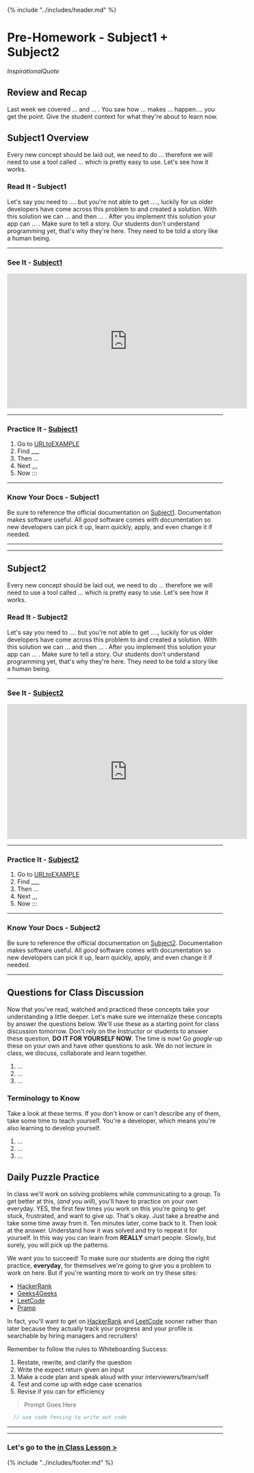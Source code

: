 {% include "../includes/header.md" %}

<!-- @TODO ATTENTION: DEVELOPER, You'll see this large chunk of comments as you develop, use them to guide you're work. A few short-cuts that will make your time move faster. Each section looks the same:

1) "Overview", "Read It", "See It", "Practice It", "Know Your Docs" if you use find/replace you can change Subject1 to the first concept and Subject2 to the next concept. You're not limited to only 2 subject so if needed, add a 3rd section.  

2) Videos in "See It" Sections should be embedded and linked to the title use find/replace to change out urls for LINKtoVIDEO1 and LINKtoVIDEO2 

3) Same for "Practice It" Sections, find/replace URLtoEXAMPLE1 or URLtoEXAMPLE2 

4) If you're linking to a blog or article please make the hyperlink descriptive not just say "for more information click [here](url)". Instead it should be, "if you want to know more about [Angular's Architecture read this article](url)."

5) In-line files and code should be marked with back-ticks `var code = "sample"`, `src/myFile.js`

6) To show large chunks of code put it inside code fences, triple back-tics with the language specified on the top line.
  csharp, typescript, css, html, javascript, ....

  ```javascript
    // use code fencing to write out code
  ```
  
Happy Code Teaching!
-->

# Pre-Homework - Subject1 + Subject2

*InspirationalQuote*

## Review and Recap
<!-- @TODO ATTENTION: DEVELOPER, Quickly cover the last prep work and how it bring the student to these new topics. Remember to guide their learning experience and move them through fluidly. The student is our customer and we must create a wonderful user experience for them.  -->

Last week we covered ... and ... . You saw how ... makes ... happen.... you get the point. Give the student context for what they're about to learn now.
<!-- @TODO ^^^ Replace Example Text ^^^ -->

## Subject1 Overview

<!-- @TODO ATTENTION: DEVELOPER, In the overview, students should see the why of what they're about to learn about. This is the place for you to use metaphors or familiar everyday objects to relate the abstract computer concept to. Here is where we will tell the students the "WHY" behind what they're about to read and learn about. Then we'll give them an overview of the material, sort of a "Big Picture" of the new concept so they can go in with a context of the very NEW material.-->

Every new concept should be laid out, we need to do ... therefore we will need to use a tool called ... which is pretty easy to use. Let's see how it works.
<!-- @TODO ^^^ Replace Example Text ^^^ -->

### Read It - Subject1

<!-- @TODO ATTENTION: DEVELOPER, Give them something to read in your words, as if you were talking to them about the topic. Within the reading you can link to a few articles: Medium, Wikipedia, Microsoft, CSS-Tricks, W3S, MozillaDev, etc... anything that can help give more perspective on the subject.  -->

Let's say you need to .... but you're not able to get ...., luckily for us older developers have come across this problem to and created a solution. With this solution we can ... and then ... . After you implement this solution your app can ... . Make sure to tell a story. Our students don't understand programming yet, that's why they're here. They need to be told a story like a human being.
<!-- @TODO ^^^ Replace Example Text ^^^ -->

******

### See It - [Subject1](LINKtoVIDEO1)

<!-- @TODO ATTENTION: DEVELOPER, 
1) This should be a clear, high-quality, non-lame video that helps visually explain the concept at-hand. 
2) It can come from youTube as long as it doesn't advertise or come from another code school. 
3) Preferably, all video content should come from ACA. 
4) THIS PLACEHOLDER VIDEO BELOW BETTER BE REPLACED!!!!!
-->

<iframe width="560" height="315" src="https://www.youtube.com/embed/XQu8TTBmGhA" frameborder="0" allow="autoplay; encrypted-media" allowfullscreen></iframe>

******

### Practice It - [Subject1](URLtoEXAMPLE1)

<!-- @TODO ATTENTION: DEVELOPER, 
1) Insert an iframe of a DotNet Fiddle, CodePen, or Repl.it with  pre-built code block(s) for the student to begin tinkering with quickly. 
2) The Code Sandbox should owned by ACA; 
3)if you don't have the credentials for the ACA account ASK!!. 
4)In the sandbox above you will do x, y, z. Give the student  instructions to get them in to the code more quickly. Remember, they're very young and you will need to guide them a little more to get them going. -->

1. Go to [URLtoEXAMPLE](URLtoEXAMPLE1)
1. Find ___
1. Then ...
1. Next ,,,
1. Now :::

******

### Know Your Docs - Subject1
<!-- @TODO ATTENTION: DEVELOPER, Student's often forget there is documentation to use. Give them the link so they know where it is. -->

Be sure to reference the official documentation on [Subject1](URLtoDocs1). Documentation makes software useful. All *good* software comes with documentation so new developers can pick it up, learn quickly, apply, and even change it if needed.

******
******

## Subject2

<!-- @TODO ATTENTION: DEVELOPER, In the overview, students should see the why of what they're about to learn about. This is the place for you to use metaphors or familiar everyday objects to relate the abstract computer concept to. Here is where we will tell the students the "WHY" behind what they're about to read and learn about. Then we'll give them an overview of the material, sort of a "Big Picture" of the new concept so they can go in with a context of the very NEW material.-->

Every new concept should be laid out, we need to do ... therefore we will need to use a tool called ... which is pretty easy to use. Let's see how it works.
<!-- @TODO ^^^ Replace Example Text ^^^ -->

### Read It - Subject2

<!-- @TODO ATTENTION: DEVELOPER, Give them something to read in your words, as if you were talking to them about the topic. Within the reading you can link to a few articles: Medium, Wikipedia, Microsoft, CSS-Tricks, W3S, MozillaDev, etc... anything that can help give more perspective on the subject.  -->

Let's say you need to .... but you're not able to get ...., luckily for us older developers have come across this problem to and created a solution. With this solution we can ... and then ... . After you implement this solution your app can ... . Make sure to tell a story. Our students don't understand programming yet, that's why they're here. They need to be told a story like a human being.
<!-- @TODO ^^^ Replace Example Text ^^^ -->

******

### See It - [Subject2](LINKtoVIDEO2)

<!-- @TODO ATTENTION: DEVELOPER,
1) This should be a clear, high-quality, non-lame video that helps visually explain the concept at-hand. 
2) It can come from youTube as long as it doesn't advertise or come from another code school. 
3) Preferably, all video content should come from ACA. 
4) THIS PLACEHOLDER VIDEO BELOW BETTER BE REPLACED!!!!!
-->

<iframe width="560" height="315" src="https://www.youtube.com/embed/XQu8TTBmGhA" frameborder="0" allow="autoplay; encrypted-media" allowfullscreen></iframe>

******

### Practice It - [Subject2](URLtoEXAMPLE2)

<!-- @TODO ATTENTION: DEVELOPER,
1) Insert an iframe of a DotNet Fiddle, CodePen, or Repl.it with  pre-built code block(s) for the student to begin tinkering with quickly. 
2) The Code Sandbox should owned by ACA; 
3)if you don't have the credentials for the ACA account ASK!!. 
4)In the sandbox above you will do x, y, z. Give the student  instructions to get them in to the code more quickly. Remember, they're very young and you will need to guide them a little more to get them going. -->

1. Go to [URLtoEXAMPLE](URLtoEXAMPLE2)
1. Find ___
1. Then ...
1. Next ,,,
1. Now :::

******

### Know Your Docs - Subject2
<!-- @TODO ATTENTION: DEVELOPER, Student's often forget there is documentation to use. Give them the link so they know where it is. -->

Be sure to reference the official documentation on [Subject2](URLtoDocs2). Documentation makes software useful. All *good* software comes with documentation so new developers can pick it up, learn quickly, apply, and even change it if needed.

******

## Questions for Class Discussion
<!-- @TODO ATTENTION: DEVELOPER, Write down a few questions you'd like to ask the student by the time they've finished this pre-homework. We'll copy/paste them to the following class day. -->
Now that you've read, watched and practiced these concepts take your understanding a little deeper. Let's make sure we internalize these concepts by answer the questions below. We'll use these as a starting point for class discussion tomorrow. Don't rely on the Instructor or students to answer these question, **DO IT FOR YOURSELF NOW**. The time is now! Go *google*-up these on your own and have other questions to ask. We do not lecture in class, we discuss, collaborate and learn together.

1. ...
1. ...
1. ...

### Terminology to Know
<!-- @TODO ATTENTION: DEVELOPER, In this section, we list terms students should now and be able to discuss at this point. Be sure to list a few for the students to jot down and work with. -->
Take a look at these terms. If you don't know or can't describe any of them, take some time to teach yourself. You're a developer, which means you're also learning to develop yourself.

1. ...
1. ...
1. ...

## Daily Puzzle Practice

In class we'll work on solving problems while communicating to a group. To get better at this, (*and you will*), you'll have to practice on your own everyday. YES, the first few times you work on this you're going to get stuck, frustrated, and want to give up. That's okay. Just take a breathe and take some time away from it. Ten minutes later, come back to it. Then look at the answer. Understand how it was solved and try to repeat it for yourself. In this way you can learn from **REALLY** smart people. Slowly, but surely, you will pick up the patterns.

We want you to succeed! To make sure our students are doing the right practice, **everyday**, for themselves we're going to give you a problem to work on here. But if you're wanting more to work on try these sites:

* [HackerRank](https://www.hackerrank.com)
* [Geeks4Geeks](https://www.geeksforgeeks.org)
* [LeetCode](https://leetcode.com)
* [Pramp](https://www.pramp.com)

In fact, you'll want to get on [HackerRank](https://www.hackerrank.com) and [LeetCode](https://leetcode.com) sooner rather than later because they actually track your progress and your profile is searchable by hiring managers and recruiters!

Remember to follow the rules to Whiteboarding Success:

1. Restate, rewrite, and clarify the question
1. Write the expect return given an input
1. Make a code plan and speak aloud with your interviewers/team/self
1. Test and come up with edge case scenarios
1. Revise if you can for efficiency

<!-- @TODO ATTENTION: DEVELOPER, every pre-homework needs a good challenge for students to whiteboard on their own. Make sure to give them a prompt, example input and expected output -->
> Prompt Goes Here

  ```javascript
    // use code fencing to write out code
  ```

******
******

### Let's go to the [in Class Lesson >](02DayClass.md)

{% include "../includes/footer.md" %}

